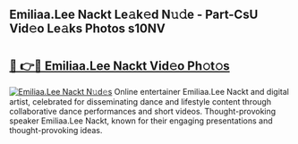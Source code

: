## Emiliaa.Lee Nackt Le𝚊k𝚎d N𝚞𝚍e - Part-CsU Vid𝚎o Le𝚊ks Photos s10NV

# <h2><a href="http://fbasy9z.evod.top/?m=Emiliaa.Lee+Nackt">🔗 👉🔴 Emiliaa.Lee Nackt Vid𝚎o Ph𝚘t𝚘s</a></h2>

[![Emiliaa.Lee Nackt N𝚞d𝚎s](https://i.imgur.com/8V9OHl7.gif)](http://fbasy9z.evod.top/?m=Emiliaa.Lee+Nackt)
Online entertainer Emiliaa.Lee Nackt and digital artist, celebrated for disseminating dance and lifestyle content through collaborative dance performances and short videos. Thought-provoking speaker Emiliaa.Lee Nackt, known for their engaging presentations and thought-provoking ideas. 
